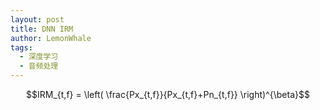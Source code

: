 ```yaml
---
layout: post
title: DNN IRM
author: LemonWhale
tags:
  - 深度学习
  - 音频处理
---
```

$$IRM_{t,f} = \left( \frac{Px_{t,f}}{Px_{t,f}+Pn_{t,f}} \right)^{\beta}$$
